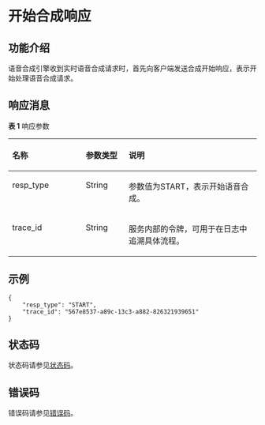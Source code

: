 # 开始合成响应<a name="sis_03_0118"></a>

## 功能介绍<a name="section59381115344"></a>

语音合成引擎收到实时语音合成请求时，首先向客户端发送合成开始响应，表示开始处理语音合成请求。

## 响应消息<a name="section1445714503414"></a>

**表 1**  响应参数

<a name="table134581593419"></a>
<table><thead align="left"><tr id="row175071515341"><th class="cellrowborder" valign="top" width="29.59%" id="mcps1.2.4.1.1"><p id="p1350725193416"><a name="p1350725193416"></a><a name="p1350725193416"></a>名称</p>
</th>
<th class="cellrowborder" valign="top" width="17.349999999999998%" id="mcps1.2.4.1.2"><p id="p12507165173412"><a name="p12507165173412"></a><a name="p12507165173412"></a>参数类型</p>
</th>
<th class="cellrowborder" valign="top" width="53.059999999999995%" id="mcps1.2.4.1.3"><p id="p850714573418"><a name="p850714573418"></a><a name="p850714573418"></a>说明</p>
</th>
</tr>
</thead>
<tbody><tr id="row350717519343"><td class="cellrowborder" valign="top" width="29.59%" headers="mcps1.2.4.1.1 "><p id="p75075515347"><a name="p75075515347"></a><a name="p75075515347"></a>resp_type</p>
</td>
<td class="cellrowborder" valign="top" width="17.349999999999998%" headers="mcps1.2.4.1.2 "><p id="p1550716573413"><a name="p1550716573413"></a><a name="p1550716573413"></a>String</p>
</td>
<td class="cellrowborder" valign="top" width="53.059999999999995%" headers="mcps1.2.4.1.3 "><p id="p1250716515348"><a name="p1250716515348"></a><a name="p1250716515348"></a>参数值为START，表示开始语音合成。</p>
</td>
</tr>
<tr id="row19507155123418"><td class="cellrowborder" valign="top" width="29.59%" headers="mcps1.2.4.1.1 "><p id="p1750725123410"><a name="p1750725123410"></a><a name="p1750725123410"></a>trace_id</p>
</td>
<td class="cellrowborder" valign="top" width="17.349999999999998%" headers="mcps1.2.4.1.2 "><p id="p115078512345"><a name="p115078512345"></a><a name="p115078512345"></a>String</p>
</td>
<td class="cellrowborder" valign="top" width="53.059999999999995%" headers="mcps1.2.4.1.3 "><p id="p1650717593410"><a name="p1650717593410"></a><a name="p1650717593410"></a>服务内部的令牌，可用于在日志中追溯具体流程。</p>
</td>
</tr>
</tbody>
</table>

## 示例<a name="section17467115183410"></a>

```
{ 
    "resp_type": "START",
    "trace_id": "567e8537-a89c-13c3-a882-826321939651" 
} 
```

## 状态码<a name="section102191633184410"></a>

状态码请参见[状态码](状态码.md)。

## 错误码<a name="section040463810442"></a>

错误码请参见[错误码](错误码.md)。

